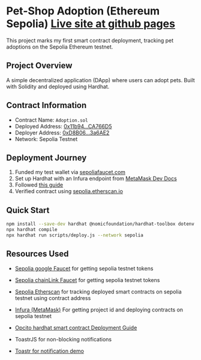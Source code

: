 # Pet-Shop Adoption (Ethereum Sepolia) [Live site at github pages](https://mchiir.github.io/Web3)

This project marks my first smart contract deployment, tracking pet adoptions on the Sepolia Ethereum testnet.

## Project Overview

A simple decentralized application (DApp) where users can adopt pets. Built with Solidity and deployed using Hardhat.

## Contract Information

- Contract Name: `Adoption.sol`
- Deployed Address: [0x11b94...CA766D5](https://sepolia.etherscan.io/address/0x11b94dc4cE869aC5355999DB2273DA775CA766D5)
- Deployer Address: [0xD8B06...3a6AE2](https://sepolia.etherscan.io/address/0xD8B06d9f3412C14F04cE79d80b5c4BDcF93a6AE2)
- Network: Sepolia Testnet

## Deployment Journey

1. Funded my test wallet via [sepoliafaucet.com](https://sepoliafaucet.com)
2. Set up Hardhat with an Infura endpoint from [MetaMask Dev Docs](https://developer.metamask.io)
3. Followed [this guide](https://www.opcito.com/blogs/a-step-by-step-guide-for-smart-contract-deployment-using-hardhat)
4. Verified contract using [sepolia.etherscan.io](https://sepolia.etherscan.io)

## Quick Start

```bash
npm install --save-dev hardhat @nomicfoundation/hardhat-toolbox dotenv
npx hardhat compile
npx hardhat run scripts/deploy.js --network sepolia
```

## Resources Used

- [Sepolia google Faucet](https://cloud.google.com/application/web3/faucet/ethereum/sepolia) for getting sepolia testnet tokens

- [Sepolia chainLink Faucet](https://faucets.chain.link/sepolia) for getting sepolia testnet tokens

- [Sepolia Etherscan](https://sepolia.etherscan.io/) for tracking deployed smart contracts on sepolia testnet using contract address

- [Infura (MetaMask)](https://developer.metamask.io/) For getting project id and deploying contracts on sepolia testnet

- [Opcito hardhat smart contract Deployment Guide](https://www.opcito.com/blogs/a-step-by-step-guide-for-smart-contract-deployment-using-hardhat)

- ToastrJS for non-blocking notifications

- [Toastr for notification demo](https://codeseven.github.io/toastr/demo.html)

